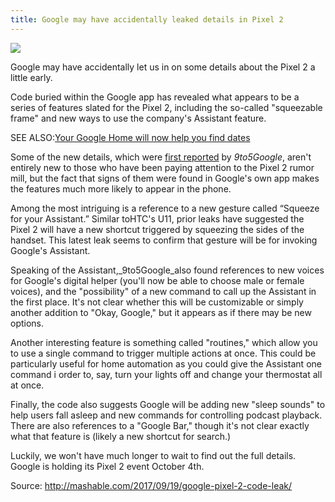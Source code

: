 ```yaml
---
title: Google may have accidentally leaked details in Pixel 2 
---
```


![](http://img1.tuicool.com/yuUzMjr.jpg!web)

Google may have accidentally let us in on some details about the Pixel 2 a little early.

Code buried within the Google app has revealed what appears to be a series of features slated for the Pixel 2, including the so-called "squeezable frame" and new ways to use the company's Assistant feature.

SEE ALSO:[Your Google Home will now help you find dates](http://mashable.com/2017/09/19/dating-app-google-home-plenty-of-fish/)

Some of the new details, which were [first reported](https://9to5google.com/2017/09/18/google-app-7-12-features-apk-teardown/) by _9to5Google_, aren't entirely new to those who have been paying attention to the Pixel 2 rumor mill, but the fact that signs of them were found in Google's own app makes the features much more likely to appear in the phone.

Among the most intriguing is a reference to a new gesture called “Squeeze for your Assistant.” Similar toHTC's U11, prior leaks have suggested the Pixel 2 will have a new shortcut triggered by squeezing the sides of the handset. This latest leak seems to confirm that gesture will be for invoking Google's Assistant.

Speaking of the Assistant,_9to5Google_also found references to new voices for Google's digital helper \(you'll now be able to choose male or female voices\), and the "possibility" of a new command to call up the Assistant in the first place. It's not clear whether this will be customizable or simply another addition to "Okay, Google," but it appears as if there may be new options.

Another interesting feature is something called "routines," which allow you to use a single command to trigger multiple actions at once. This could be particularly useful for home automation as you could give the Assistant one command i order to, say, turn your lights off and change your thermostat all at once.

Finally, the code also suggests Google will be adding new "sleep sounds" to help users fall asleep and new commands for controlling podcast playback. There are also references to a "Google Bar," though it's not clear exactly what that feature is \(likely a new shortcut for search.\)

Luckily, we won't have much longer to wait to find out the full details. Google is holding its Pixel 2 event October 4th.


Source: http://mashable.com/2017/09/19/google-pixel-2-code-leak/